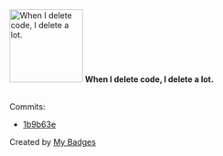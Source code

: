 <img src="https://github.com/my-badges/my-badges/blob/master/src/all-badges/mass-delete-commit/mass-delete-commit.png?raw=true" alt="When I delete code, I delete a lot." title="When I delete code, I delete a lot." width="128">
<strong>When I delete code, I delete a lot.</strong>
<br><br>

Commits:

- <a href="https://github.com/qoomon/domain-value-java/commit/1b9b63e6decb788af5467792fb6e077d48b84242">1b9b63e</a>


Created by <a href="https://github.com/my-badges/my-badges">My Badges</a>